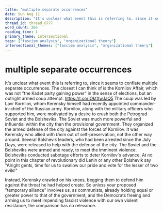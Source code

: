 ```yaml
---
title: "multiple separate occurrences"
date: Sun Aug 11
description: "It's unclear what event this is referring to, since it seems to conflate multiple separate occurrences."
thread_id: thread_0777
word_count: 266
reading_time: 1
primary_theme: intersectional
tags: ["fascism analysis", "organizational theory"]
intersectional_themes: ["fascism analysis", "organizational theory"]
---
```


# multiple separate occurrences

It's unclear what event this is referring to, since it seems to conflate multiple separate occurrences. The closest I can think of is the Kornilov Affair, which was not "the Kadet party gaining power" in the sense of elections, but an outright armed coup attempt. https://t.co/IOktXwJaQ5 The coup was led by Lavr Kornilov, whom Kerensky himself had recently appointed commander-in-chief of the Russian army. Kornilov, along with the military officers who supported him, were motivated by a desire to crush both the Petrograd Soviet and the Bolsheviks. The Soviet was much more powerful and influential within the city than the provisional government. They organized the armed defense of the city against the forces of Kornilov. It was Kerensky who allied with *them* out of self-preservation, not the other way around. Several Bolshevik leaders, who had been arrested since the July Days, were released to help with the defense of the city. The Soviet and the Bolsheviks were armed and ready, to meet the imminent violence. Bolsheviks conducted sabotage efforts to deter Kornilov's advance. At no point in this chapter of revolutionary did Lenin or any other Bolshevik say "Alright gents, time for us to swallow our pride and vote for the lesser of two evils!"

Instead, Kerensky crawled on his knees, begging them to defend him against the threat he had helped create. So unless your proposed "temporary alliance" involves us, as communists, already holding equal or greater power to that of the government, and the Democrats freeing and arming us to meet impending fascist violence with our own violent resistance, the comparison has no relevance.
